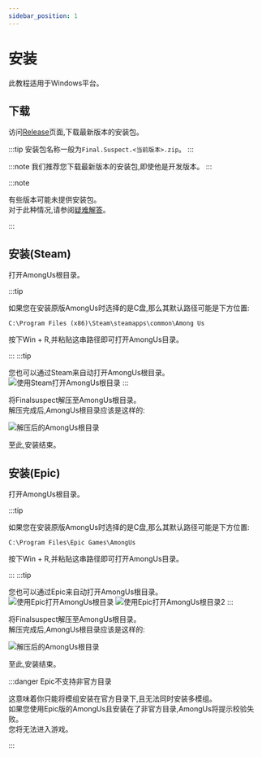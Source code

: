 ```yaml
---
sidebar_position: 1
---
```


# 安装

此教程适用于Windows平台。

## 下载

访问[Release](https://github.com/XtremeWave/FinalSuspect/releases)页面,下载最新版本的安装包。

:::tip 安装包名称一般为`Final.Suspect.<当前版本>.zip`。
:::

:::note 我们推荐您下载最新版本的安装包,即使他是开发版本。
:::

:::note

有些版本可能未提供安装包。\
对于此种情况,请参阅[疑难解答](../FAQ#最新版本没有安装包我该如何安装)。

:::

## 安装(Steam)

打开AmongUs根目录。

:::tip

如果您在安装原版AmongUs时选择的是C盘,那么其默认路径可能是下方位置:

```
C:\Program Files (x86)\Steam\steamapps\common\Among Us
```
按下Win + R,并粘贴这串路径即可打开AmongUs目录。

:::
:::tip

您也可以通过Steam来自动打开AmongUs根目录。
![使用Steam打开AmongUs根目录](https://api.xtreme.net.cn/Docs/FinalSuspect/Guide/OpenAmongUsWithSteam.png)
:::

将Finalsuspect解压至AmongUs根目录。\
解压完成后,AmongUs根目录应该是这样的:

![解压后的AmongUs根目录](https://api.xtreme.net.cn/Docs/FinalSuspect/Guide/SteamUnzip.png)

至此,安装结束。

## 安装(Epic)

打开AmongUs根目录。

:::tip

如果您在安装原版AmongUs时选择的是C盘,那么其默认路径可能是下方位置:

```
C:\Program Files\Epic Games\AmongUs
```
按下Win + R,并粘贴这串路径即可打开AmongUs目录。

:::
:::tip

您也可以通过Epic来自动打开AmongUs根目录。
![使用Epic打开AmongUs根目录](https://api.xtreme.net.cn/Docs/FinalSuspect/Guide/OpenAmongWithEpic.png)
![使用Epic打开AmongUs根目录2](https://api.xtreme.net.cn/Docs/FinalSuspect/Guide/OpenAmongWithEpic2.png)
:::

将Finalsuspect解压至AmongUs根目录。\
解压完成后,AmongUs根目录应该是这样的:

![解压后的AmongUs根目录](https://api.xtreme.net.cn/Docs/FinalSuspect/Guide/EpicUnzip.png)

至此,安装结束。

:::danger Epic不支持非官方目录

这意味着你只能将模组安装在官方目录下,且无法同时安装多模组。\
如果您使用Epic版的AmongUs且安装在了非官方目录,AmongUs将提示校验失败。\
您将无法进入游戏。

:::